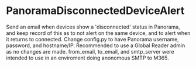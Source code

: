 # PanoramaDisconnectedDeviceAlert
Send an email when devices show a 'disconnected' status in Panorama, and keep record of this as to not alert on the same device, and to alert when it returns to connected.
Change config.py to have Panorama username, password, and hostname/IP. Recommended to use a Global Reader admin as no changes are made. from_email, to_email, and smtp_server were intended to use in an enviroment doing anonomous SMTP to M365.
